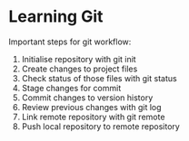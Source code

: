 # Learning Git

Important steps for git workflow:

1. Initialise repository with git init
2. Create changes to project files
3. Check status of those files with git status
4. Stage changes for commit
5. Commit changes to version history
6. Review previous changes with git log
7. Link remote repository with git remote
8. Push local repository to remote repository
